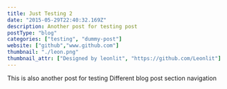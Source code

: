 ```yaml
---
title: Just Testing 2
date: "2015-05-29T22:40:32.169Z"
description: Another post for testing post
postType: "blog"
categories: ["testing", "dummy-post"]
website: ["github","www.github.com"]
thumbnail: "./leon.png"
thumbnail_attr: ["Designed by leonlit", "https://github.com/Leonlit"]
---
```


This is also another post for testing Different blog post section navigation